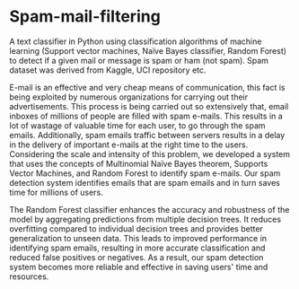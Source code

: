 # Spam-mail-filtering
A text classifier in Python using classification algorithms of machine learning (Support vector machines, Naïve Bayes classifier, Random Forest) to detect if a given mail or message is spam or ham (not spam). Spam dataset was derived from Kaggle, UCI repository etc.

E-mail is an effective and very cheap means of communication, this fact is being exploited by numerous organizations for carrying out their advertisements. This process is being carried out so extensively that, email inboxes of millions of people are filled with spam e-mails. This results in a lot of wastage of valuable time for each user, to go through the spam emails. Additionally, spam emails traffic between servers results in a delay in the delivery of important e-mails at the right time to the users. Considering the scale and intensity of this problem, we developed a system that uses the concepts of Multinomial Naïve Bayes theorem, Supports Vector Machines, and Random Forest to identify spam e-mails. Our spam detection system identifies emails that are spam emails and in turn saves time for millions of users.

The Random Forest classifier enhances the accuracy and robustness of the model by aggregating predictions from multiple decision trees. It reduces overfitting compared to individual decision trees and provides better generalization to unseen data. This leads to improved performance in identifying spam emails, resulting in more accurate classification and reduced false positives or negatives. As a result, our spam detection system becomes more reliable and effective in saving users' time and resources.
